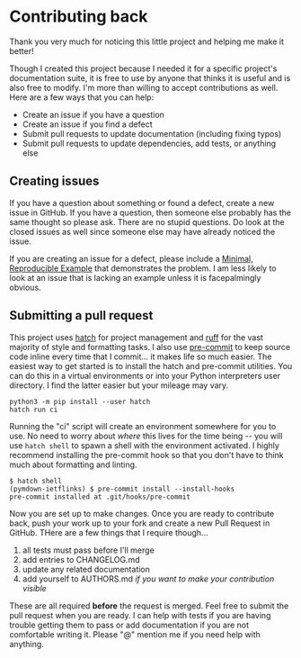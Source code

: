 # Contributing back

Thank you very much for noticing this little project and helping me make it better!

Though I created this project because I needed it for a specific project's documentation
suite, it is free to use by anyone that thinks it is useful and is also free to modify.
I'm more than willing to accept contributions as well. Here are a few ways that you can
help:

* Create an issue if you have a question
* Create an issue if you find a defect
* Submit pull requests to update documentation (including fixing typos)
* Submit pull requests to update dependencies, add tests, or anything else

## Creating issues

If you have a question about something or found a defect, create a new issue in GitHub.
If you have a question, then someone else probably has the same thought so please ask.
There are no stupid questions. Do look at the closed issues as well since someone else
may have already noticed the issue.

If you are creating an issue for a defect, please include a [Minimal, Reproducible Example]
that demonstrates the problem. I am less likely to look at an issue that is lacking an
example unless it is facepalmingly obvious.

[Minimal, Reproducible Example]: https://stackoverflow.com/help/minimal-reproducible-example

## Submitting a pull request

This project uses [hatch] for project management and [ruff] for the vast majority of
style and formatting tasks. I also use [pre-commit] to keep source code inline every
time that I commit... it makes life so much easier. The easiest way to get started is
to install the hatch and pre-commit utilities. You can do this in a virtual environments
or into your Python interpreters user directory. I find the latter easier but your
mileage may vary.

```shell
python3 -m pip install --user hatch
hatch run ci
```

Running the "ci" script will create an environment somewhere for you to use. No need
to worry about _where_ this lives for the time being -- you will use `hatch shell` to
spawn a shell with the environment activated. I highly recommend installing the pre-commit
hook so that you don't have to think much about formatting and linting.

```
$ hatch shell
(pymdown-ietflinks) $ pre-commit install --install-hooks
pre-commit installed at .git/hooks/pre-commit
```

Now you are set up to make changes. Once you are ready to contribute back, push your
work up to your fork and create a new Pull Request in GitHub. THere are a few things that
I require though...

1. all tests must pass before I'll merge
2. add entries to CHANGELOG.md
3. update any related documentation
4. add yourself to AUTHORS.md _if you want to make your contribution visible_

These are all required **before** the request is merged. Feel free to submit the pull
request when you are ready. I can help with tests if you are having trouble getting them
to pass or add documentation if you are not comfortable writing it. Please "@" mention
me if you need help with anything.

[hatch]: https://hatch.pypa.io/latest/
[pre-commit]: https://pre-commit.com
[ruff]: https://astral.sh/ruff
